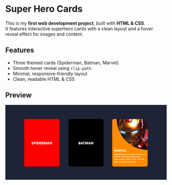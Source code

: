 #  Super Hero Cards

This is my **first web development project**, built with **HTML & CSS**.  
It features interactive superhero cards with a clean layout and a hover reveal effect for images and content.

##  Features
- Three themed cards (Spiderman, Batman, Marvel)
- Smooth hover reveal using `clip-path`
- Minimal, responsive-friendly layout
- Clean, readable HTML & CSS

##  Preview
![Project Preview](preview/cardScreenshot1.png)


